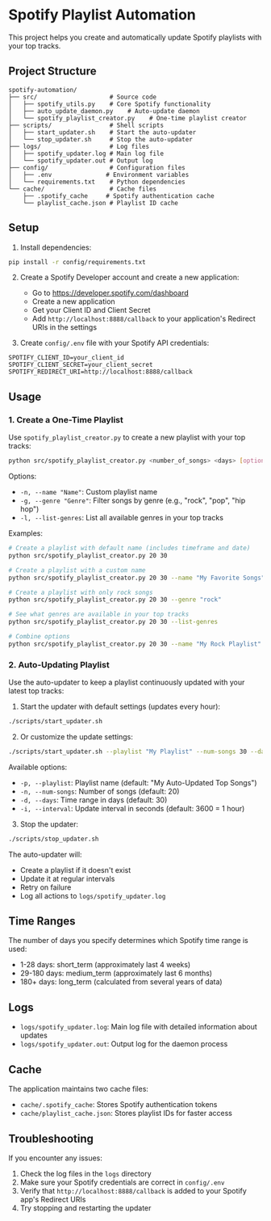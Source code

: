 # Spotify Playlist Automation

This project helps you create and automatically update Spotify playlists with your top tracks.

## Project Structure

```
spotify-automation/
├── src/                    # Source code
│   ├── spotify_utils.py    # Core Spotify functionality
│   ├── auto_update_daemon.py    # Auto-update daemon
│   └── spotify_playlist_creator.py    # One-time playlist creator
├── scripts/                # Shell scripts
│   ├── start_updater.sh    # Start the auto-updater
│   └── stop_updater.sh     # Stop the auto-updater
├── logs/                   # Log files
│   ├── spotify_updater.log # Main log file
│   └── spotify_updater.out # Output log
├── config/                 # Configuration files
│   ├── .env               # Environment variables
│   └── requirements.txt    # Python dependencies
└── cache/                  # Cache files
    ├── .spotify_cache     # Spotify authentication cache
    └── playlist_cache.json # Playlist ID cache
```

## Setup

1. Install dependencies:
```bash
pip install -r config/requirements.txt
```

2. Create a Spotify Developer account and create a new application:
   - Go to https://developer.spotify.com/dashboard
   - Create a new application
   - Get your Client ID and Client Secret
   - Add `http://localhost:8888/callback` to your application's Redirect URIs in the settings

3. Create `config/.env` file with your Spotify API credentials:
```
SPOTIFY_CLIENT_ID=your_client_id
SPOTIFY_CLIENT_SECRET=your_client_secret
SPOTIFY_REDIRECT_URI=http://localhost:8888/callback
```

## Usage

### 1. Create a One-Time Playlist

Use `spotify_playlist_creator.py` to create a new playlist with your top tracks:

```bash
python src/spotify_playlist_creator.py <number_of_songs> <days> [options]
```

Options:
- `-n, --name "Name"`: Custom playlist name
- `-g, --genre "Genre"`: Filter songs by genre (e.g., "rock", "pop", "hip hop")
- `-l, --list-genres`: List all available genres in your top tracks

Examples:
```bash
# Create a playlist with default name (includes timeframe and date)
python src/spotify_playlist_creator.py 20 30

# Create a playlist with a custom name
python src/spotify_playlist_creator.py 20 30 --name "My Favorite Songs"

# Create a playlist with only rock songs
python src/spotify_playlist_creator.py 20 30 --genre "rock"

# See what genres are available in your top tracks
python src/spotify_playlist_creator.py 20 30 --list-genres

# Combine options
python src/spotify_playlist_creator.py 20 30 --name "My Rock Playlist" --genre "rock"
```

### 2. Auto-Updating Playlist

Use the auto-updater to keep a playlist continuously updated with your latest top tracks:

1. Start the updater with default settings (updates every hour):
```bash
./scripts/start_updater.sh
```

2. Or customize the update settings:
```bash
./scripts/start_updater.sh --playlist "My Playlist" --num-songs 30 --days 60 --interval 7200
```

Available options:
- `-p, --playlist`: Playlist name (default: "My Auto-Updated Top Songs")
- `-n, --num-songs`: Number of songs (default: 20)
- `-d, --days`: Time range in days (default: 30)
- `-i, --interval`: Update interval in seconds (default: 3600 = 1 hour)

3. Stop the updater:
```bash
./scripts/stop_updater.sh
```

The auto-updater will:
- Create a playlist if it doesn't exist
- Update it at regular intervals
- Retry on failure
- Log all actions to `logs/spotify_updater.log`

## Time Ranges

The number of days you specify determines which Spotify time range is used:
- 1-28 days: short_term (approximately last 4 weeks)
- 29-180 days: medium_term (approximately last 6 months)
- 180+ days: long_term (calculated from several years of data)

## Logs

- `logs/spotify_updater.log`: Main log file with detailed information about updates
- `logs/spotify_updater.out`: Output log for the daemon process

## Cache

The application maintains two cache files:
- `cache/.spotify_cache`: Stores Spotify authentication tokens
- `cache/playlist_cache.json`: Stores playlist IDs for faster access

## Troubleshooting

If you encounter any issues:
1. Check the log files in the `logs` directory
2. Make sure your Spotify credentials are correct in `config/.env`
3. Verify that `http://localhost:8888/callback` is added to your Spotify app's Redirect URIs
4. Try stopping and restarting the updater
